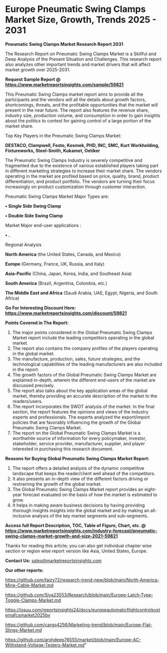 # Europe Pneumatic Swing Clamps Market Size, Growth, Trends 2025 - 2031

<strong>Pneumatic Swing Clamps Market Research Report 2031</strong>

The Research Report on Pneumatic Swing Clamps Market is a Skillful and Deep Analysis of the Present Situation and Challenges. This research report also analyzes other important trends and market drivers that will affect market growth over 2025-2031.

<strong>Request Sample Report @ <a href=https://www.marketreportsinsights.com/sample/59821>https://www.marketreportsinsights.com/sample/59821</a></strong>

This Pneumatic Swing Clamps market report aims to provide all the participants and the vendors will all the details about growth factors, shortcomings, threats, and the profitable opportunities that the market will present in the near future. The report also features the revenue share, industry size, production volume, and consumption in order to gain insights about the politics to contest for gaining control of a large portion of the market share.

Top Key Players in the Pneumatic Swing Clamps Market:

<strong>DESTACO, Clampwell, Festo, Kosmek, PHD, INC, SMC, Kurt Workholding, Fixtureworks, Steel-Smith, Kukamet, Oetiker</strong>

The Pneumatic Swing Clamps Industry is severely competitive and fragmented due to the existence of various established players taking part in different marketing strategies to increase their market share. The vendors operating in the market are profiled based on price, quality, brand, product differentiation, and product portfolio. The vendors are turning their focus increasingly on product customization through customer interaction.

Pneumatic Swing Clamps Market Major Types are:

<strong>• Single Side Swing Clamp

• Double Side Swing Clamp</strong>

Market Major end-user applications :

<strong>• .</strong>

Regional Analysis

</u><strong><b>North America</b></strong> (the United States, Canada, and Mexico)

<strong><b>Europe </b></strong>(Germany, France, UK, Russia, and Italy)

<strong><b>Asia-Pacific</b></strong> (China, Japan, Korea, India, and Southeast Asia)

<strong><b>South America</b></strong> (Brazil, Argentina, Colombia, etc.)

<strong><b>The Middle East and Africa</b></strong> (Saudi Arabia, UAE, Egypt, Nigeria, and South Africa)

<strong>Go For Interesting Discount Here: <a href=https://www.marketreportsinsights.com/discount/59821>https://www.marketreportsinsights.com/discount/59821</a></strong>

<strong>Points Covered in The Report:</strong>
<ol>
  <li>The major points considered in the Global Pneumatic Swing Clamps Market report include the leading competitors operating in the global market.</li>
  <li>The report also contains the company profiles of the players operating in the global market.</li>
  <li>The manufacture, production, sales, future strategies, and the technological capabilities of the leading manufacturers are also included in the report.</li>
  <li>The growth factors of the Global Pneumatic Swing Clamps Market are explained in-depth, wherein the different end-users of the market are discussed precisely.</li>
  <li>The report also talks about the key application areas of the global market, thereby providing an accurate description of the market to the readers/users.</li>
  <li>The report incorporates the SWOT analysis of the market. In the final section, the report features the opinions and views of the industry experts and professionals. The experts analyzed the export/import policies that are favorably influencing the growth of the Global Pneumatic Swing Clamps Market.</li>
  <li>The report on the Global Pneumatic Swing Clamps Market is a worthwhile source of information for every policymaker, investor, stakeholder, service provider, manufacturer, supplier, and player interested in purchasing this research document.</li>
</ol>
<strong>Reasons for Buying Global Pneumatic Swing Clamps Market Report:</strong>

<ol>
  <li>The report offers a detailed analysis of the dynamic competitive landscape that keeps the reader/client well ahead of the competitors.</li>
  <li>It also presents an in-depth view of the different factors driving or restraining the growth of the global market.</li>
  <li>The Global Pneumatic Swing Clamps Market report provides an eight-year forecast evaluated on the basis of how the market is estimated to grow.</li>
  <li>It helps in making aware business decisions by having providing thorough insights insights into the global market and by making an all-inclusive analysis of the key market segments and sub-segments.</li>
</ol>
<strong>Access full Report Description, TOC, Table of Figure, Chart, etc. @ <a href=https://www.marketreportsinsights.com/industry-forecast/pneumatic-swing-clamps-market-growth-and-size-2021-59821>https://www.marketreportsinsights.com/industry-forecast/pneumatic-swing-clamps-market-growth-and-size-2021-59821</a></strong>


Thanks for reading this article; you can also get individual chapter wise section or region wise report version like Asia, United States, Europe.

<strong>Contact Us:</strong>
sales@marketreportsinsights.com

<strong>Our other reports:</strong>

<a href=https://github.com/faizy72/research-trend-new/blob/main/North-America-Mine-Cable-Market.md>https://github.com/faizy72/research-trend-new/blob/main/North-America-Mine-Cable-Market.md</a>

<a href=https://github.com/Siya23553/Research/blob/main/Europe-Latch-Type-Toggle-Clamps-Market.md>https://github.com/Siya23553/Research/blob/main/Europe-Latch-Type-Toggle-Clamps-Market.md</a>

<a href=https://issuu.com/reportsinsights24/docs/europeautomaticflightcontrolsystemafcsmarket2025by>https://issuu.com/reportsinsights24/docs/europeautomaticflightcontrolsystemafcsmarket2025by</a>

<a href=https://github.com/cargo4256/Marketing-trend/blob/main/Europe-Flat-Slings-Market.md>https://github.com/cargo4256/Marketing-trend/blob/main/Europe-Flat-Slings-Market.md</a>

<a href=https://github.com/arshdeep76555/market/blob/main/Europe-AC-Withstand-Voltage-Testers-Market.md>https://github.com/arshdeep76555/market/blob/main/Europe-AC-Withstand-Voltage-Testers-Market.md</a>"
